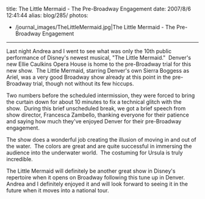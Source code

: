 title: The Little Mermaid - The Pre-Broadway Engagement
date: 2007/8/6 12:41:44
alias: blog/285/
photos:
- /journal_images/TheLittleMermaid.jpg|The Little Mermaid - The Pre-Broadway Engagement
---
Last night Andrea and I went to see what was only the 10th public performance of Disney's newest musical, "The Little Mermaid."  Denver's new Ellie Caulkins Opera House is home to the pre-Broadway trial for this new show.  The Little Mermaid, starring Denver's own Sierra Boggess as Ariel, was a very good Broadway show already at this point in the pre-Broadway trial, though not without its few hiccups.

Two numbers before the scheduled intermission, they were forced to bring the curtain down for about 10 minutes to fix a technical glitch with the show.  During this brief unscheduled break, we got a brief speech from show director, Francesca Zambello, thanking everyone for their patience and saying how much they've enjoyed Denver for their pre-Broadway engagement.

The show does a wonderful job creating the illusion of moving in and out of the water.  The colors are great and are quite successful in immersing the audience into the underwater world.  The costuming for Ursula is truly incredible. 

The Little Mermaid will definitely be another great show in Disney's repertoire when it opens on Broadway following this tune up in Denver.  Andrea and I definitely enjoyed it and will look forward to seeing it in the future when it moves into a national tour.